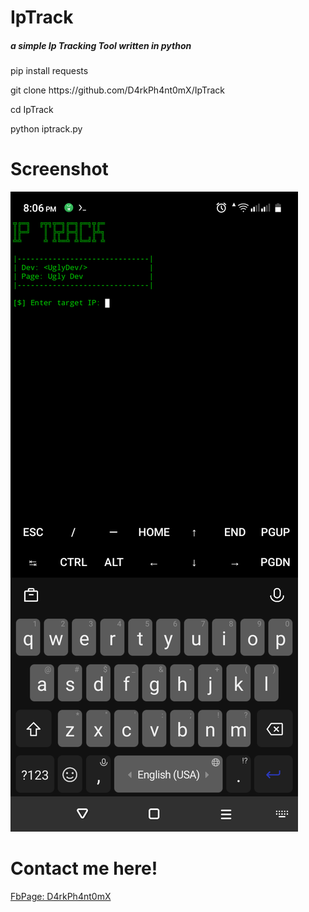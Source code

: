 # IpTrack

<h5>a simple Ip Tracking Tool written in python</h5>

<p>pip install requests</p>
<p>git clone https://github.com/D4rkPh4nt0mX/IpTrack</p>
<p>cd IpTrack</p>
<p>python iptrack.py</p>

# Screenshot 
<img src="Screenshot_20231102-200654.png">

# Contact me here! 

<a href="https://www.facebook.com/profile.php?id=100092549211982">FbPage: D4rkPh4nt0mX</a>
